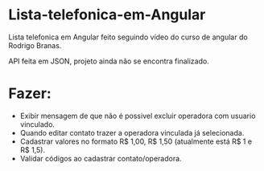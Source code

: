 # Lista-telefonica-em-Angular

Lista telefonica em Angular feito seguindo vídeo do curso de angular do Rodrigo Branas.

API feita em JSON, projeto ainda não se encontra finalizado.


# Fazer:
- Exibir mensagem de que não é possivel excluir operadora com usuario vinculado.
- Quando editar contato trazer a operadora vinculada já selecionada.
- Cadastrar valores no formato R$ 1,00, R$ 1,50 (atualmente está R$ 1 e R$ 1,5).
- Validar códigos ao cadastrar contato/operadora.
